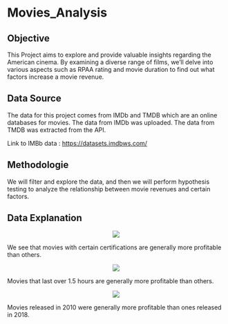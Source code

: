 # Movies_Analysis

## Objective
This Project aims to explore and provide valuable insights regarding the American cinema. By examining a diverse range of films, we’ll delve into various aspects such as RPAA rating and movie duration to find out what factors increase a movie revenue.

## Data Source
The data for this project comes from IMDb and TMDB which are an online databases for movies. The data from IMDb was uploaded. The data from TMDB was extracted from the API.

Link to IMBb data : https://datasets.imdbws.com/

## Methodologie
We will filter and explore the data, and then we will perform hypothesis testing to analyze the relationship between movie revenues and certain factors.

## Data Explanation
<p align = "center"> 
  <img src = "https://github.com/Mahdi-Kriaa/Movies_Analysis/blob/main/images/revenue_vs_certifcation.png">
</p>

We see that movies with certain certifications are generally more profitable than others.

<p align = "center"> 
  <img src = "https://github.com/Mahdi-Kriaa/Movies_Analysis/blob/main/images/revenue_vs_duration.png">
</p>

Movies that last over 1.5 hours are generally more profitable than others.

<p align = "center"> 
  <img src = "https://github.com/Mahdi-Kriaa/Movies_Analysis/blob/main/images/revenue_vs_release_year.png">
</p>

Movies released in 2010 were generally more profitable than ones released in 2018.